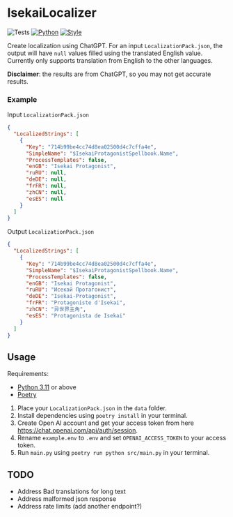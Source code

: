 # IsekaiLocalizer
![Tests](https://github.com/JohN100x1/IsekaiLocalizer/actions/workflows/python-workflow.yml/badge.svg)
[![Python](https://img.shields.io/badge/python-3.11%2B-brightgreen)](https://www.python.org/)
[![Style](https://img.shields.io/badge/code%20style-black-000000.svg)](https://github.com/psf/black)

Create localization using ChatGPT. For an input `LocalizationPack.json`,
the output will have `null` values filled using the translated English value.
Currently only supports translation from English to the other languages.

**Disclaimer**: the results are from ChatGPT, so you may not get accurate results.
### Example
Input `LocalizationPack.json`
```json
{
  "LocalizedStrings": [
    {
      "Key": "714b99be4cc74d8ea02500d4c7cffa4e",
      "SimpleName": "$IsekaiProtagonistSpellbook.Name",
      "ProcessTemplates": false,
      "enGB": "Isekai Protagonist",
      "ruRU": null,
      "deDE": null,
      "frFR": null,
      "zhCN": null,
      "esES": null
    }
  ]
}
```
Output `LocalizationPack.json`
```json
{
  "LocalizedStrings": [
    {
      "Key": "714b99be4cc74d8ea02500d4c7cffa4e",
      "SimpleName": "$IsekaiProtagonistSpellbook.Name",
      "ProcessTemplates": false,
      "enGB": "Isekai Protagonist",
      "ruRU": "Исекай Протагонист",
      "deDE": "Isekai-Protagonist",
      "frFR": "Protagoniste d'Isekai",
      "zhCN": "异世界主角",
      "esES": "Protagonista de Isekai"
    }
  ]
}
```
## Usage
Requirements:
- [Python 3.11](https://www.python.org/downloads/) or above
- [Poetry](https://python-poetry.org/docs/#installation)

1. Place your `LocalizationPack.json` in the `data` folder.
2. Install dependencies using `poetry install` in your terminal.
3. Create Open AI account and get your access token from here https://chat.openai.com/api/auth/session.
4. Rename `example.env` to `.env` and set `OPENAI_ACCESS_TOKEN` to your access token.
5. Run `main.py` using `poetry run python src/main.py` in your terminal.

## TODO
- Address Bad translations for long text
- Address malformed json response
- Address rate limits (add another endpoint?)
